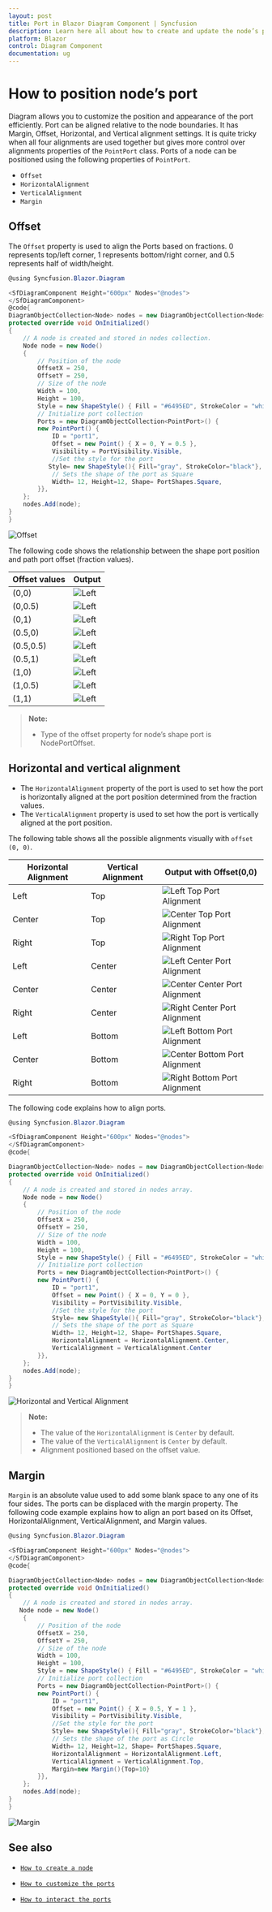 ```yaml
---
layout: post
title: Port in Blazor Diagram Component | Syncfusion
description: Learn here all about how to create and update the node’s port in Syncfusion Blazor Diagram component and more.
platform: Blazor
control: Diagram Component
documentation: ug
---
```


# How to position node’s port

Diagram allows you to customize the position and appearance of the port efficiently.
Port can be aligned relative to the node boundaries. It has Margin, Offset, Horizontal, and Vertical alignment settings. It is quite tricky when all four alignments are used together but gives more control over alignments properties of the `PointPort` class.
Ports of a node can be positioned using the following properties of `PointPort`.

* `Offset`
* `HorizontalAlignment`
* `VerticalAlignment`
* `Margin`

## Offset

The `Offset` property is used to align the Ports based on fractions. 0 represents top/left corner, 1 represents bottom/right corner, and 0.5 represents half of width/height.

```csharp
@using Syncfusion.Blazor.Diagram

<SfDiagramComponent Height="600px" Nodes="@nodes">
</SfDiagramComponent>
@code{
DiagramObjectCollection<Node> nodes = new DiagramObjectCollection<Node>();
protected override void OnInitialized()
{
    // A node is created and stored in nodes collection.
    Node node = new Node()
    {
        // Position of the node
        OffsetX = 250,
        OffsetY = 250,
        // Size of the node
        Width = 100,
        Height = 100,
        Style = new ShapeStyle() { Fill = "#6495ED", StrokeColor = "white" },
        // Initialize port collection
        Ports = new DiagramObjectCollection<PointPort>() {
        new PointPort() {
            ID = "port1",
            Offset = new Point() { X = 0, Y = 0.5 },
            Visibility = PortVisibility.Visible,
            //Set the style for the port
           Style= new ShapeStyle(){ Fill="gray", StrokeColor="black"},
            // Sets the shape of the port as Square
            Width= 12, Height=12, Shape= PortShapes.Square,
        }},
    };
    nodes.Add(node);
}
}
```

![Offset](../images/port_offset.png)

The following code shows the relationship between the shape port position and path port offset (fraction values).

| Offset values | Output |
|---|---|
| (0,0) | ![Left](../images/offset1.png) |
| (0,0.5) | ![Left](../images/offset2.png) |
| (0,1) | ![Left](../images/offset3.png) |
| (0.5,0) | ![Left](../images/offset4.png) |
| (0.5,0.5) | ![Left](../images/offset5.png) |
| (0.5,1) | ![Left](../images/offset6.png) |
| (1,0) | ![Left](../images/offset7.png) |
| (1,0.5) | ![Left](../images/offset8.png) |
| (1,1) | ![Left](../images/offset9.png) |

>**Note:**
>* Type of the offset property for node’s shape port is NodePortOffset.

## Horizontal and vertical alignment

* The `HorizontalAlignment` property of the port is used to set how the port is horizontally aligned at the port position determined from the fraction values.
* The `VerticalAlignment` property is used to set how the port is vertically aligned at the port position.

The following table shows all the possible alignments visually with `offset (0, 0)`.

| Horizontal Alignment | Vertical Alignment | Output with Offset(0,0) |
| -------- | -------- | -------- |
| Left | Top | ![Left Top Port Alignment](../images/aligment_port1.png) |
| Center | Top | ![Center Top Port Alignment](../images/aligment_port2.png) |
| Right | Top |  ![Right Top Port Alignment](../images/aligment_port3.png) |
| Left | Center | ![Left Center Port Alignment](../images/aligment_port4.png) |
| Center | Center| ![Center Center Port Alignment](../images/aligment_port5.png) |
| Right | Center | ![Right Center Port Alignment](../images/aligment_port6.png) |
| Left | Bottom | ![Left Bottom Port Alignment](../images/aligment_port7.png) |
| Center | Bottom | ![Center Bottom Port Alignment](../images/aligment_port8.png) |
| Right |Bottom |![Right Bottom Port Alignment](../images/aligment_port9.png) |

The following code explains how to align ports.

```csharp
@using Syncfusion.Blazor.Diagram

<SfDiagramComponent Height="600px" Nodes="@nodes">
</SfDiagramComponent>
@code{

DiagramObjectCollection<Node> nodes = new DiagramObjectCollection<Node>();
protected override void OnInitialized()
{
    // A node is created and stored in nodes array.
    Node node = new Node()
    {
        // Position of the node
        OffsetX = 250,
        OffsetY = 250,
        // Size of the node
        Width = 100,
        Height = 100,
        Style = new ShapeStyle() { Fill = "#6495ED", StrokeColor = "white" },
        // Initialize port collection
        Ports = new DiagramObjectCollection<PointPort>() {
        new PointPort() {
            ID = "port1",
            Offset = new Point() { X = 0, Y = 0 },
            Visibility = PortVisibility.Visible,
            //Set the style for the port
            Style= new ShapeStyle(){ Fill="gray", StrokeColor="black"},
            // Sets the shape of the port as Square
            Width= 12, Height=12, Shape= PortShapes.Square,
            HorizontalAlignment = HorizontalAlignment.Center,
            VerticalAlignment = VerticalAlignment.Center
        }},
    };
    nodes.Add(node);
}
}

```

![Horizontal and Vertical Alignment](../images/HorizontalVerticalaligment.png)

>**Note:**
>* The value of the `HorizontalAlignment` is `Center` by default.
>* The value of the `VerticalAlignment` is `Center` by default.
>* Alignment positioned based on the offset value.

## Margin

`Margin` is an absolute value used to add some blank space to any one of its four sides. The ports can be displaced with the margin property. The following code example explains how to align an port based on its Offset, HorizontalAlignment, VerticalAlignment, and Margin values.

```csharp
@using Syncfusion.Blazor.Diagram

<SfDiagramComponent Height="600px" Nodes="@nodes">
</SfDiagramComponent>
@code{

DiagramObjectCollection<Node> nodes = new DiagramObjectCollection<Node>();
protected override void OnInitialized()
{
    // A node is created and stored in nodes array.
   Node node = new Node()
    {
        // Position of the node
        OffsetX = 250,
        OffsetY = 250,
        // Size of the node
        Width = 100,
        Height = 100,
        Style = new ShapeStyle() { Fill = "#6495ED", StrokeColor = "white" },
        // Initialize port collection
        Ports = new DiagramObjectCollection<PointPort>() {
        new PointPort() {
            ID = "port1",
            Offset = new Point() { X = 0.5, Y = 1 },
            Visibility = PortVisibility.Visible,
            //Set the style for the port
            Style= new ShapeStyle(){ Fill="gray", StrokeColor="black"},
            // Sets the shape of the port as Circle
            Width= 12, Height=12, Shape= PortShapes.Square,
            HorizontalAlignment = HorizontalAlignment.Left,
            VerticalAlignment = VerticalAlignment.Top,
            Margin=new Margin(){Top=10}
        }},
    };
    nodes.Add(node);
}
}

```

![Margin](../images/port_margin.png)

## See also

* [`How to create a node`](../nodes/nodes)

* [`How to customize the ports`](./appearance)

* [`How to interact the ports`](./interaction)
